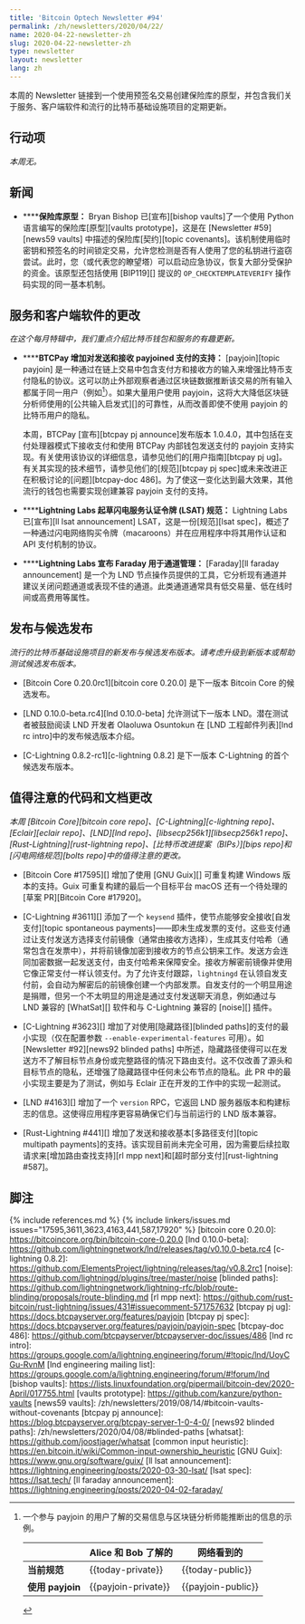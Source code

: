 ```yaml
---
title: 'Bitcoin Optech Newsletter #94'
permalink: /zh/newsletters/2020/04/22/
name: 2020-04-22-newsletter-zh
slug: 2020-04-22-newsletter-zh
type: newsletter
layout: newsletter
lang: zh
---
```

本周的 Newsletter 链接到一个使用预签名交易创建保险库的原型，并包含我们关于服务、客户端软件和流行的比特币基础设施项目的定期更新。

## 行动项

*本周无。*

## 新闻

- **<!--vaults-prototype-->****保险库原型：** Bryan Bishop 已[宣布][bishop vaults]了一个使用 Python 语言编写的保险库[原型][vaults prototype]，这是在 [Newsletter #59][news59 vaults] 中描述的保险库[契约][topic covenants]。该机制使用临时密钥和预签名的时间锁定交易，允许您检测是否有人使用了您的私钥进行盗窃尝试。此时，您（或代表您的瞭望塔）可以启动应急协议，恢复大部分受保护的资金。该原型还包括使用 [BIP119][] 提议的 `OP_CHECKTEMPLATEVERIFY` 操作码实现的同一基本机制。

## 服务和客户端软件的更改

*在这个每月特辑中，我们重点介绍比特币钱包和服务的有趣更新。*

- **<!--btcpay-adds-support-for-sending-and-receiving-payjoined-payments-->****BTCPay 增加对发送和接收 payjoined 支付的支持：** [payjoin][topic payjoin] 是一种通过在链上交易中包含支付方和接收方的输入来增强比特币支付隐私的协议。这可以防止外部观察者通过区块链数据推断该交易的所有输入都属于同一用户（例如[^payjoin-table]）。如果大量用户使用 payjoin，这将大大降低区块链分析师使用的[公共输入启发式][]的可靠性，从而改善即使不使用 payjoin 的比特币用户的隐私。

  本周，BTCPay [宣布][btcpay pj announce]发布版本 1.0.4.0，其中包括在支付处理器模式下接收支付和使用 BTCPay 内部钱包发送支付的 payjoin 支持实现。有关使用该协议的详细信息，请参见他们的[用户指南][btcpay pj ug]。有关其实现的技术细节，请参见他们的[规范][btcpay pj spec]或未来改进正在积极讨论的[问题][btcpay-doc 486]。为了使这一变化达到最大效果，其他流行的钱包也需要实现创建兼容 payjoin 支付的支持。

- **<!--lightning-labs-drafts-lightning-service-authentication-tokens-lsat-specification-->****Lightning Labs 起草闪电服务认证令牌 (LSAT) 规范：** Lightning Labs 已[宣布][ll lsat announcement] LSAT，这是一份[规范][lsat spec]，概述了一种通过闪电网络购买令牌（macaroons）并在应用程序中将其用作认证和 API 支付机制的协议。

- **<!--lightning-labs-announces-faraday-for-channel-management-->****Lightning Labs 宣布 Faraday 用于通道管理：** [Faraday][ll faraday announcement] 是一个为 LND 节点操作员提供的工具，它分析现有通道并建议关闭问题通道或表现不佳的通道。此类通道通常具有低交易量、低在线时间或高费用等属性。

## 发布与候选发布

*流行的比特币基础设施项目的新发布与候选发布版本。请考虑升级到新版本或帮助测试候选发布版本。*

- [Bitcoin Core 0.20.0rc1][bitcoin core 0.20.0] 是下一版本 Bitcoin Core 的候选发布。

- [LND 0.10.0-beta.rc4][lnd 0.10.0-beta] 允许测试下一版本 LND。潜在测试者被鼓励阅读 LND 开发者 Olaoluwa Osuntokun 在 [LND 工程邮件列表][lnd rc intro]中的发布候选版本介绍。

- [C-Lightning 0.8.2-rc1][c-lightning 0.8.2] 是下一版本 C-Lightning 的首个候选发布版本。

## 值得注意的代码和文档更改

*本周 [Bitcoin Core][bitcoin core repo]、[C-Lightning][c-lightning repo]、[Eclair][eclair repo]、[LND][lnd repo]、[libsecp256k1][libsecp256k1 repo]、[Rust-Lightning][rust-lightning repo]、[比特币改进提案（BIPs）][bips repo]和[闪电网络规范][bolts repo]中的值得注意的更改。*

- [Bitcoin Core #17595][] 增加了使用 [GNU Guix][] 可重复构建 Windows 版本的支持。Guix 可重复构建的最后一个目标平台 macOS 还有一个待处理的[草案 PR][Bitcoin Core #17920]。

- [C-Lightning #3611][] 添加了一个 `keysend` 插件，使节点能够安全接收[自发支付][topic spontaneous payments]——即未生成发票的支付。这些支付通过让支付发送方选择支付前镜像（通常由接收方选择），生成其支付哈希（通常包含在发票中），并将前镜像加密到接收方的节点公钥来工作。发送方会连同加密数据一起发送支付，由支付哈希来保障安全。接收方解密前镜像并使用它像正常支付一样认领支付。为了允许支付跟踪，`lightningd` 在认领自发支付前，会自动为解密后的前镜像创建一个内部发票。自发支付的一个明显用途是捐赠，但另一个不太明显的用途是通过支付发送聊天消息，例如通过与 LND 兼容的 [WhatSat][] 软件和与 C-Lightning 兼容的 [noise][] 插件。

- [C-Lightning #3623][] 增加了对使用[隐藏路径][blinded paths]的支付的最小实现（仅在配置参数 `--enable-experimental-features` 可用）。如 [Newsletter #92][news92 blinded paths] 中所述，隐藏路径使得可以在发送方不了解目标节点身份或完整路径的情况下路由支付。这不仅改善了源头和目标节点的隐私，还增强了隐藏路径中任何未公布节点的隐私。此 PR 中的最小实现主要是为了测试，例如与 Eclair 正在开发的工作中的实现一起测试。

- [LND #4163][] 增加了一个 `version` RPC，它返回 LND 服务器版本和构建标志的信息。这使得应用程序更容易确保它们与当前运行的 LND 版本兼容。

- [Rust-Lightning #441][] 增加了发送和接收基本[多路径支付][topic multipath payments]的支持。该实现目前尚未完全可用，因为需要后续拉取请求来[增加路由查找支持][rl mpp next]和[超时部分支付][rust-lightning #587]。

## 脚注

[^payjoin-table]:
    一个参与 payjoin 的用户了解的交易信息与区块链分析师能推断出的信息的示例。

    <div markdown="1" class="xoverflow">

    | | Alice 和 Bob 了解的 | 网络看到的 |
    |-|-|-|
    | **当前规范** | {{today-private}} | {{today-public}} |
    | **使用 payjoin** | {{payjoin-private}} | {{payjoin-public}} |

    </div>

{% include references.md %}
{% include linkers/issues.md issues="17595,3611,3623,4163,441,587,17920" %}
[bitcoin core 0.20.0]: https://bitcoincore.org/bin/bitcoin-core-0.20.0
[lnd 0.10.0-beta]: https://github.com/lightningnetwork/lnd/releases/tag/v0.10.0-beta.rc4
[c-lightning 0.8.2]: https://github.com/ElementsProject/lightning/releases/tag/v0.8.2rc1
[noise]: https://github.com/lightningd/plugins/tree/master/noise
[blinded paths]: https://github.com/lightningnetwork/lightning-rfc/blob/route-blinding/proposals/route-blinding.md
[rl mpp next]: https://github.com/rust-bitcoin/rust-lightning/issues/431#issuecomment-571757632
[btcpay pj ug]: https://docs.btcpayserver.org/features/payjoin
[btcpay pj spec]: https://docs.btcpayserver.org/features/payjoin/payjoin-spec
[btcpay-doc 486]: https://github.com/btcpayserver/btcpayserver-doc/issues/486
[lnd rc intro]: https://groups.google.com/a/lightning.engineering/forum/#!topic/lnd/UoyCGu-RvnM
[lnd engineering mailing list]: https://groups.google.com/a/lightning.engineering/forum/#!forum/lnd
[bishop vaults]: https://lists.linuxfoundation.org/pipermail/bitcoin-dev/2020-April/017755.html
[vaults prototype]: https://github.com/kanzure/python-vaults
[news59 vaults]: /zh/newsletters/2019/08/14/#bitcoin-vaults-without-covenants
[btcpay pj announce]: https://blog.btcpayserver.org/btcpay-server-1-0-4-0/
[news92 blinded paths]: /zh/newsletters/2020/04/08/#blinded-paths
[whatsat]: https://github.com/joostjager/whatsat
[common input heuristic]: https://en.bitcoin.it/wiki/Common-input-ownership_heuristic
[GNU Guix]: https://www.gnu.org/software/guix/
[ll lsat announcement]: https://lightning.engineering/posts/2020-03-30-lsat/
[lsat spec]: https://lsat.tech/
[ll faraday announcement]: https://lightning.engineering/posts/2020-04-02-faraday/
